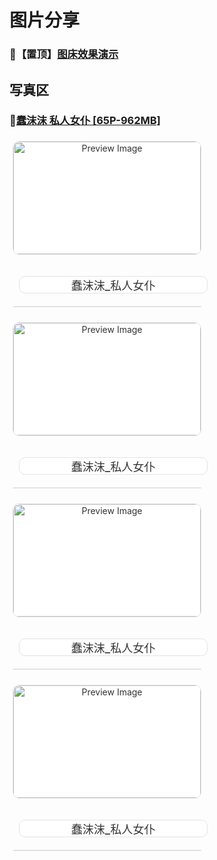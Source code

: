 # 图片分享

### 📌【置顶】[图床效果演示](/2024/img/)

<style>
    /* 矩形框整体样式 */
    .video-card {
        display: inline-block;
        width: 300px;
        border: 1px solid #e3e3e3;
        border-radius: 10px;
        overflow: hidden;
        text-align: center;
        transition: box-shadow 0.3s ease;
        margin: 5px;
        text-decoration: none;
        color: #333;
        background-color: #fff;
    }         
    /* 鼠标悬停时的矩形框阴影效果 */         
    .video-card:hover {             
        box-shadow: 0 10px 20px rgba(0, 0, 0, 0.2);         
    }         
    /* 图片样式和悬浮效果 */         
    .video-card img {             
        width: 100%;             
        height: 180px;             
        object-fit: cover;             
        border-radius: 10px 10px 0 0;             
        transition: transform 0.3s ease, box-shadow 0.3s ease;         
    }         
    /* 图片悬停时的轻微上浮和阴影效果 */         
    .video-card img:hover {             
        transform: scale(1.05);             
        box-shadow: 0 10px 20px rgba(0, 0, 0, 0.2);         
    }         
    /* 标题样式 */         
    .video-card-title {             
        padding: 10px;             
        font-size: 18px;             
        font-weight: 500;             
        transition: color 0.3s ease;         
    }         
    /* 标题悬停时颜色变化 */         
    .video-card-title:hover {             
        color: #0073e6;         
    }     
</style>

## 写真区

### 🎨[蠢沫沫 私人女仆 [65P-962MB]](/2024/img/蠢沫沫_私人女仆)

<a href="https://example.com" class="video-card"><img src="https://im.wegal.eu.org/file/1728406343515_DSC00585.jpg" alt="Preview Image">                  <div class="video-card-title">蠢沫沫_私人女仆</div>     </a>

<a href="https://example.com" class="video-card"><img src="https://im.wegal.eu.org/file/1728406343515_DSC00585.jpg" alt="Preview Image">                  <div class="video-card-title">蠢沫沫_私人女仆</div>     </a>

<a href="https://example.com" class="video-card"><img src="https://im.wegal.eu.org/file/1728406343515_DSC00585.jpg" alt="Preview Image">                  <div class="video-card-title">蠢沫沫_私人女仆</div>     </a>

<a href="https://example.com" class="video-card"><img src="https://im.wegal.eu.org/file/1728406343515_DSC00585.jpg" alt="Preview Image">                  <div class="video-card-title">蠢沫沫_私人女仆</div>     </a>

